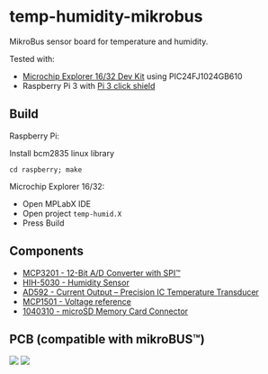 # temp-humidity-mikrobus
MikroBus sensor board for temperature and humidity.

Tested with:
 - [Microchip Explorer 16/32 Dev Kit](https://www.microchip.com/DevelopmentTools/ProductDetails/DM240001-2) using PIC24FJ1024GB610
 - Raspberry Pi 3 with [Pi 3 click shield](https://www.mikroe.com/pi-3-click-shield)
 
## Build

Raspberry Pi:

Install bcm2835 linux library

`cd raspberry; make`

Microchip Explorer 16/32:

 - Open MPLabX IDE
 - Open project `temp-humid.X`
 - Press Build

## Components

 - [MCP3201 - 12-Bit A/D Converter with SPI™](https://www.microchip.com/wwwproducts/en/MCP3201)
 - [HIH-5030 - Humidity Sensor](https://sensing.honeywell.com/sensors/humidity-sensors/HIH-5030-5031-series)
 - [AD592 - Current Output – Precision IC Temperature Transducer](https://www.analog.com/en/products/ad592.html)
 - [MCP1501 - Voltage reference](https://www.microchip.com/wwwproducts/en/MCP1501)
 - [1040310 - microSD Memory Card Connector](https://www.molex.com/molex/products/datasheet.jsp?part=active/1040310811_MEMORY_CARD_SOCKET.xml&channel=Products&Lang=en-US)

## PCB (compatible with mikroBUS™)
![](https://i.imgur.com/3snxZdm.jpg)
![](https://i.imgur.com/8KveNLd.jpg)
